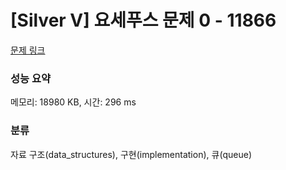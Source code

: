 # [Silver V] 요세푸스 문제 0 - 11866 

[문제 링크](https://www.acmicpc.net/problem/11866) 

### 성능 요약

메모리: 18980 KB, 시간: 296 ms

### 분류

자료 구조(data_structures), 구현(implementation), 큐(queue)

